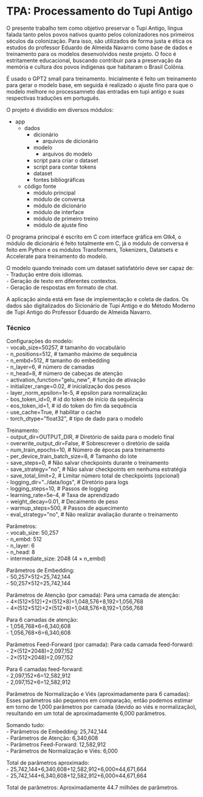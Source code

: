 # TPA: Processamento do Tupi Antigo

O presente trabalho tem como objetivo preservar o Tupi Antigo, língua falada tanto pelos povos nativos quanto pelos colonizadores nos primeiros séculos da colonização. Para isso, são utilizados de forma justa e ética os estudos do professor Eduardo de Almeida Navarro como base de dados e treinamento para os modelos desenvolvidos neste projeto. O foco é estritamente educacional, buscando contribuir para a preservação da memória e cultura dos povos indígenas que habitaram o Brasil Colônia.

É usado o GPT2 small  para treinamento.
Inicialmente é feito um treinamento para gerar o modelo base, 
em seguida é realizado o ajuste fino para que o modelo melhore 
no processamneto das entradas em tupi antigo e suas respectivas
traduções em português.

O projeto é divididio em diversos módulos:
- app
    - dados
        - dicionário
            - arquivos de dicionário
        - modelo
            - arquivos do modelo
        - script para criar o dataset
        - script para contar tokens
        - dataset
        - fontes bibliográficas
    - código fonte
        - módulo principal
        - módulo de conversa
        - módulo de dicionário
        - módulo de interface
        - módulo de primeiro treino
        - módulo de ajuste fino

O programa principal é escrito em C com interface gráfica em Gtk4, o módulo de dicionário é feito totalmente em C, já o módulo de conversa é feito em Python e os módulos Transformers, Tokenizers, Datatsets e Accelerate para treinamento do modelo.

O modelo quando treinado com um dataset satisfatório deve ser capaz de:  
    - Tradução entre dois idiomas.  
    - Geração de texto em diferentes contextos.  
    - Geração de respostas em formato de chat.  

A aplicação ainda está em fase de implementação e coleta de dados. Os dados são digitalizados do Sicionário de Tupi Antigo e do Método Moderno de Tupi Antigo do Professor Eduardo de Almeida Navarro.  

### Técnico

Configurações do modelo:  
    - vocab_size=50257,               # tamanho do vocabulário  
    - n_positions=512,                # tamanho máximo de sequência  
    - n_embd=512,                     # tamanho do embedding  
    - n_layer=6,                      # número de camadas  
    - n_head=8,                       # número de cabeças de atenção  
    - activation_function="gelu_new", # função de ativação  
    - initializer_range=0.02,         # inicialização dos pesos  
    - layer_norm_epsilon=1e-5,        # epsilon para normalização         
    - bos_token_id=0,                 # id do token de início da sequência  
    - eos_token_id=1,                 # id do token do fim da sequência  
    - use_cache=True,                 # habilitar o cache  
    - torch_dtype="float32",           # tipo de dado para o modelo  

Treinamento:  
    - output_dir=OUTPUT_DIR,             # Diretório de saída para o modelo final  
    - overwrite_output_dir=False,         # Sobrescrever o diretório de saída  
    - num_train_epochs=10,               # Número de épocas para treinamento  
    - per_device_train_batch_size=8,     # Tamanho do lote  
    - save_steps=0,                      # Não salvar checkpoints durante o treinamento  
    - save_strategy="no",                # Não salvar checkpoints em nenhuma estratégia  
    - save_total_limit=2,                # Limitar número total de checkpoints (opcional)  
    - logging_dir="../data/logs",        # Diretório para logs  
    - logging_steps=10,                  # Passos de logging  
    - learning_rate=5e-4,                # Taxa de aprendizado  
    - weight_decay=0.01,                 # Decaimento de peso  
    - warmup_steps=500,                  # Passos de aquecimento  
    - eval_strategy="no",                # Não realizar avaliação durante o treinamento  

Parâmetros:  
    - vocab_size: 50,257  
    - n_embd: 512  
    - n_layer: 6  
    - n_head: 8  
    - intermediate_size: 2048 (4 × n_embd)  

Parâmetros de Embedding:  
    - 50,257×512=25,742,144  
    - 50,257×512=25,742,144  

Parâmetros de Atenção (por camada): Para uma camada de atenção:  
    - 4×(512×512)+2×(512×8)=1,048,576+8,192=1,056,768  
    - 4×(512×512)+2×(512×8)=1,048,576+8,192=1,056,768  

Para 6 camadas de atenção:  
    - 1,056,768×6=6,340,608  
    - 1,056,768×6=6,340,608  

Parâmetros Feed-Forward (por camada): Para cada camada feed-forward:  
    - 2×(512×2048)=2,097,152  
    - 2×(512×2048)=2,097,152  

Para 6 camadas feed-forward:  
    - 2,097,152×6=12,582,912  
    - 2,097,152×6=12,582,912  

Parâmetros de Normalização e Viés (aproximadamente para 6 camadas): Esses parâmetros são pequenos em comparação, então podemos estimar em torno de 1,000 parâmetros por camada (devido ao viés e normalização), resultando em um total de aproximadamente 6,000 parâmetros.

Somando tudo:  
    - Parâmetros de Embedding: 25,742,144  
    - Parâmetros de Atenção: 6,340,608  
    - Parâmetros Feed-Forward: 12,582,912  
    - Parâmetros de Normalização e Viés: 6,000  

Total de parâmetros aproximado:  
    - 25,742,144+6,340,608+12,582,912+6,000≈44,671,664  
    - 25,742,144+6,340,608+12,582,912+6,000≈44,671,664  

Total de parâmetros: Aproximadamente 44.7 milhões de parâmetros.  